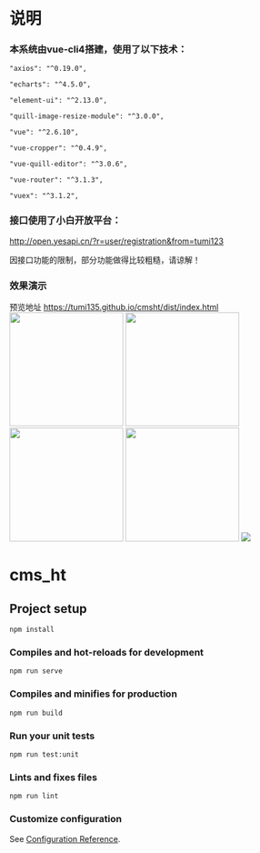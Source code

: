 # 说明
### 本系统由vue-cli4搭建，使用了以下技术：

    "axios": "^0.19.0",

    "echarts": "^4.5.0",

    "element-ui": "^2.13.0",

    "quill-image-resize-module": "^3.0.0",

    "vue": "^2.6.10",

    "vue-cropper": "^0.4.9",

    "vue-quill-editor": "^3.0.6",

    "vue-router": "^3.1.3",

    "vuex": "^3.1.2",
    
    
### 接口使用了小白开放平台：

http://open.yesapi.cn/?r=user/registration&from=tumi123

因接口功能的限制，部分功能做得比较粗糙，请谅解！


### 效果演示
预览地址 https://tumi135.github.io/cmsht/dist/index.html
<img src="https://dcdn.it120.cc/2020/01/20/a403bdcd-bd8b-443b-af43-3eed8d58b61e.PNG" width="200"/>
<img src="https://dcdn.it120.cc/2020/01/20/5cf9ad52-df0b-41a2-ba05-74338fd15728.PNG" width="200"/>
<img src="https://dcdn.it120.cc/2020/01/20/5397fbd4-6fd7-4bbe-b6f8-04e74dd25cf7.PNG" width="200"/>
<img src="https://dcdn.it120.cc/2020/01/20/0f48c85f-2572-4d99-9b22-94e9240c36d7.PNG" width="200"/>
<img src="http://cd7.yesapi.net/C6FB2E902F9FDA74101B4887AF935333_20200119230948_d304479888f45d98332985ecdbbfcef6.jpeg" />

# cms_ht

## Project setup
```
npm install
```

### Compiles and hot-reloads for development
```
npm run serve
```

### Compiles and minifies for production
```
npm run build
```

### Run your unit tests
```
npm run test:unit
```

### Lints and fixes files
```
npm run lint
```

### Customize configuration
See [Configuration Reference](https://cli.vuejs.org/config/).
